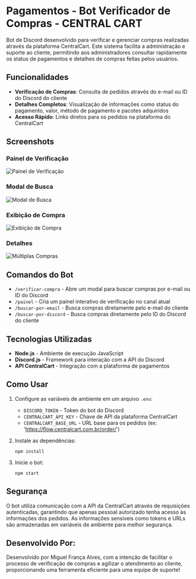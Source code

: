 # Pagamentos - Bot Verificador de Compras - CENTRAL CART

Bot de Discord desenvolvido para verificar e gerenciar compras realizadas através da plataforma CentralCart. Este sistema facilita a administração e suporte ao cliente, permitindo aos administradores consultar rapidamente os status de pagamentos e detalhes de compras feitas pelos usuários.

## Funcionalidades

- **Verificação de Compras**: Consulta de pedidos através do e-mail ou ID do Discord do cliente
- **Detalhes Completos**: Visualização de informações como status do pagamento, valor, método de pagamento e pacotes adquiridos
- **Acesso Rápido**: Links diretos para os pedidos na plataforma do CentralCart

## Screenshots

### Painel de Verificação
![Painel de Verificação](https://i.postimg.cc/9fb2KVd4/Screenshot-1.png)

### Modal de Busca
![Modal de Busca](https://i.postimg.cc/tTmjR5mp/Screenshot-2.png)

### Exibição de Compra
![Exibição de Compra](https://i.postimg.cc/cCpGwJSz/Screenshot-4.png)

### Detalhes
![Múltiplas Compras](https://i.postimg.cc/SR2pnMw8/Screenshot-3.png)

## Comandos do Bot

- `/verificar-compra` - Abre um modal para buscar compras por e-mail ou ID do Discord
- `/painel` - Cria um painel interativo de verificação no canal atual
- `/buscar-por-email` - Busca compras diretamente pelo e-mail do cliente
- `/buscar-por-discord` - Busca compras diretamente pelo ID do Discord do cliente

## Tecnologias Utilizadas

- **Node.js** - Ambiente de execução JavaScript
- **Discord.js** - Framework para interação com a API do Discord
- **API CentralCart** - Integração com a plataforma de pagamentos

## Como Usar

1. Configure as variáveis de ambiente em um arquivo `.env`:
   - `DISCORD_TOKEN` - Token do bot do Discord
   - `CENTRALCART_API_KEY` - Chave de API da plataforma CentralCart
   - `CENTRALCART_BASE_URL` - URL base para os pedidos (ex: 'https://flow.centralcart.com.br/order/')

2. Instale as dependências:
   ```
   npm install
   ```

3. Inicie o bot:
   ```
   npm start
   ```

## Segurança

O bot utiliza comunicação com a API da CentralCart através de requisições autenticadas, garantindo que apenas pessoal autorizado tenha acesso às informações dos pedidos. As informações sensíveis como tokens e URLs são armazenadas em variáveis de ambiente para melhor segurança.


## Desenvolvido Por:

Desenvolvido por Miguel França Alves, com a intenção de facilitar o processo de verificação de compras e agilizar o atendimento ao cliente, proporcionando uma ferramenta eficiente para uma equipe de suporte!
